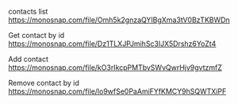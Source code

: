 contacts list https://monosnap.com/file/Omh5k2gnzaQYIBgXma3tV0BzTKBWDn

Get contact by id https://monosnap.com/file/Dz1TLXJPJmihSc3lJX5Drshz6YoZt4

Add contact https://monosnap.com/file/kO3rIkcpPMTbvSWvQwrHjv9gvtzmfZ

Remove contact by id https://monosnap.com/file/lo9wfSe0PaAmiFYfKMCY9hSQWTXiPF
